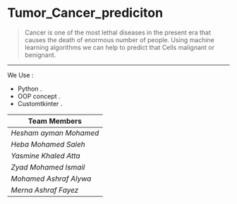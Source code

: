 # Tumor_Cancer_prediciton


> Cancer is one of the most lethal diseases in the present era that causes the death of enormous number of people. Using machine learning algorithms we can help to predict that Cells malignant or benignant.
---

We Use : 
  - Python .
  - OOP concept .
  - Customtkinter .

| Team Members                 |
| ---------------------------- |
| *Hesham ayman Mohamed*       |
| *Heba Mohamed Saleh*         |
| *Yasmine Khaled Atta*        |
| *Zyad Mohamed Ismail*        |
| *Mohamed Ashraf Alywa*       |
| *Merna Ashraf Fayez*         |
